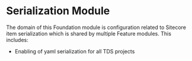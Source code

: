 # Serialization Module

The domain of this Foundation module is configuration related to Sitecore
item serialization which is shared by multiple Feature modules. This
includes:
* Enabling of yaml serialization for all TDS projects